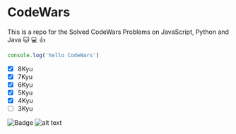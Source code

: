 # CodeWars
This is a repo for the Solved CodeWars Problems on JavaScript, Python and Java 🐱 💻 👍
```js
console.log('hello CodeWars')
```
- [x] 8Kyu
- [x] 7Kyu
- [x] 6Kyu
- [x] 5Kyu
- [x] 4Kyu
- [ ] 3Kyu

![Badge](https://www.codewars.com/users/grayTurtle/badges/large)
![alt text](https://jungladigital.com/wp-content/uploads/2019/03/codewars-800-350.png)
